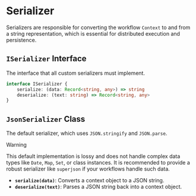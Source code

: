 # Serializer

Serializers are responsible for converting the workflow `Context` to and from a string representation, which is essential for distributed execution and persistence.

## `ISerializer` Interface

The interface that all custom serializers must implement.

```typescript
interface ISerializer {
	serialize: (data: Record<string, any>) => string
	deserialize: (text: string) => Record<string, any>
}
```

## `JsonSerializer` Class

The default serializer, which uses `JSON.stringify` and `JSON.parse`.

> [!WARNING]
> This default implementation is lossy and does not handle complex data types like `Date`, `Map`, `Set`, or class instances. It is recommended to provide a robust serializer like `superjson` if your workflows handle such data.

-   **`serialize(data)`**: Converts a context object to a JSON string.
-   **`deserialize(text)`**: Parses a JSON string back into a context object.
